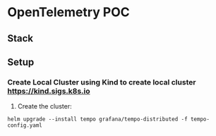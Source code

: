 # OpenTelemetry POC

## Stack

## Setup

### Create Local Cluster using Kind to create local cluster https://kind.sigs.k8s.io

1. Create the cluster:
```shell
helm upgrade --install tempo grafana/tempo-distributed -f tempo-config.yaml
```